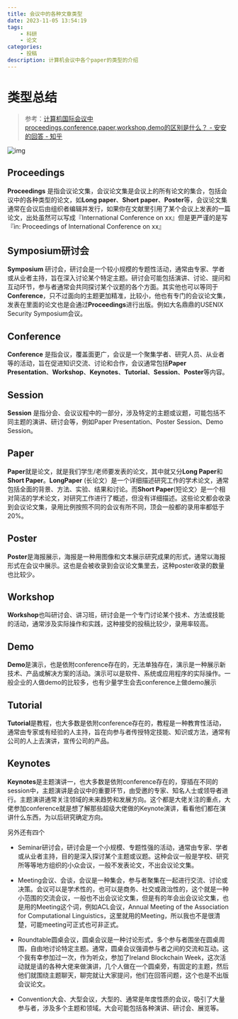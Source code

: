 ```yaml
---
title: 会议中的各种文章类型
date: 2023-11-05 13:54:19
tags: 
    - 科研
    - 论文
categories: 
    - 投稿
description: 计算机会议中各个paper的类型的介绍
---
```


# 类型总结

> 参考：[计算机国际会议中proceedings,conference,paper,workshop,demo的区别是什么？ - 安安的回答 - 知乎]( https://www.zhihu.com/question/20820000/answer/3177921476)

![img](1.jpg)

## Proceedings

**Proceedings** 是指会议论文集，会议论文集是会议上的所有论文的集合，包括会议中的各种类型的论文，如**Long paper**、**Short paper**、**Poster**等，会议论文集通常在会议后由组织者编辑并发行，如果你在文献里引用了某个会议上发表的一篇论文，出处虽然可以写成『International Conference on xx』但是更严谨的是写『in: Proceedings of International Conference on xx』

## Symposium研讨会

**Symposium** 研讨会，研讨会是一个较小规模的专题性活动，通常由专家、学者或从业者主持，旨在深入讨论某个特定主题。研讨会可能包括演讲、讨论、提问和互动环节，参与者通常会共同探讨某个议题的各个方面。其实他也可以等同于**Conference**，只不过面向的主题更加精准，比较小，他也有专门的会议论文集，发表在里面的论文也是会通过**Proceedings**进行出版。例如大名鼎鼎的USENIX Security Symposium会议。

## Conference

**Conference** 是指会议，覆盖面更广，会议是一个聚集学者、研究人员、从业者等的活动，旨在促进知识交流、讨论和合作，会议通常包括**Paper Presentation**、**Workshop**、**Keynotes**、**Tutorial**、**Session**、**Poster**等内容。

## Session

**Session** 是指分会、会议议程中的一部分，涉及特定的主题或议题，可能包括不同主题的演讲、研讨会等，例如Paper Presentation、Poster Session、Demo Session。

## Paper

**Paper**就是论文，就是我们学生/老师要发表的论文，其中就又分**Long Paper**和**Short Paper**。**LongPaper** (长论文）是一个详细描述研究工作的学术论文，通常包括全面的背景、方法、实验、结果和讨论。而**Short Paper**(短论文〉是一个相对简洁的学术论文，对研究工作进行了概述，但没有详细描述。这些论文都会收录到会议论文集，录用比例按照不同的会议有所不同，顶会一般都的录用率都低于20%。

## Poster

**Poster**是海报展示，海报是一种用图像和文本展示研究成果的形式，通常以海报形式在会议中展示。这也是会被收录到会议论文集里去，这种poster收录的数量也比较少。

## Workshop

**Workshop**也叫研讨会、讲习班，研讨会是一个专门讨论某个技术、方法或技能的活动，通常涉及实际操作和实践，这种接受的投稿比较少，录用率较高。

## Demo

**Demo**是演示，也是依附conference存在的，无法单独存在，演示是一种展示新技术、产品或解决方案的活动。演示可以是软件、系统或应用程序的实际操作。一般企业的人做demo的比较多，也有少量学生会去conference上做demo展示

## Tutorial

**Tutorial**是教程，也大多数是依附conference存在的，教程是一种教育性活动，通常由专家或有经验的人主持，旨在向参与者传授特定技能、知识或方法，通常有公司的人上去演讲，宣传公司的产品。

## Keynotes

**Keynotes**是主题演讲一，也大多数是依附conference存在的，穿插在不同的session中，主题演讲是会议中的重要环节，由受邀的专家、知名人士或领导者进行。主题演讲通常关注领域的未来趋势和发展方向。这个都是大佬关注的重点，大佬参加conference就是想了解那些超级大佬做的Keynote演讲，看看他们都在演讲什么东西，为以后研究确定方向。



另外还有四个

- Seminar研讨会，研讨会是一个小规模、专题性强的活动，通常由专家、学者或从业者主持，目的是深入探讨某个主题或议题。这种会议一般是学校、研究所等等地方组织的小众会议，一般不发表论文，不出会议论文集。

- Meeting会议、会谈，会议是一种集会，参与者聚集在一起进行交流、讨论或决策。会议可以是学术性的，也可以是商务、社交或政治性的，这个就是一种小范围的交流会议，一般也不出会议论文集，但是有的年会出会议论文集，也是用的Meeting这个词，例如ACL会议，Annual Meeting of the Association for Computational Linguistics，这里就用的Meeting，所以我也不是很清楚，可能meeting可正式也可非正式。

- Roundtable圆桌会议，圆桌会议是一种讨论形式，多个参与者围坐在圆桌周围，自由地讨论特定主题。通常，圆桌会议强调参与者之间的交流和互动。这个我有幸参加过一次，作为听众，参加了lreland Blockchain Week，这次活动就是请的各种大佬来做演讲，几个人做在一个圆桌旁，有固定的主题，然后他们就围绕主题聊天，聊完就让大家提问，他们在回答问题，这个也是不出版会议论文。

- Convention大会、大型会议，大型的、通常是年度性质的会议，吸引了大量参与者，涉及多个主题和领域。大会可能包括各种演讲、研讨会、展览等。